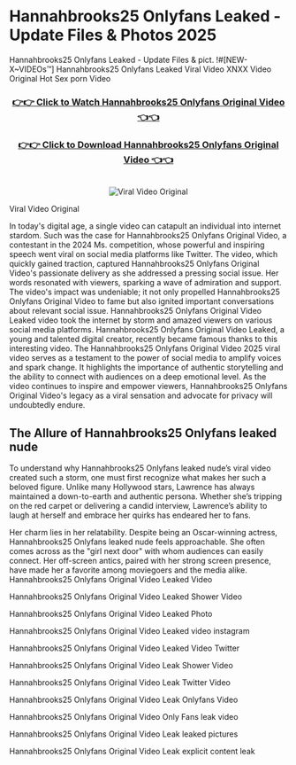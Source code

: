 # Hannahbrooks25 Onlyfans Leaked - Update Files & Photos 2025

Hannahbrooks25 Onlyfans Leaked - Update Files & pict. !#[NEW-X~VIDEOs™] Hannahbrooks25 Onlyfans Leaked Viral Video XNXX Video Original Hot Sex porn Video
<br>
<div align="center">
<h3><a href="https://links2leaks.com/hannahbrooks25" rel="nofollow">👉👉 Click to Watch Hannahbrooks25 Onlyfans Original Video 👈👈</a></h3>
<h3><a href="https://links2leaks.com/hannahbrooks25" rel="nofollow">👉👉 Click to Download Hannahbrooks25 Onlyfans Original Video 👈👈</a></h3>
<br>
<a href="https://links2leaks.com/hannahbrooks25" rel="nofollow"><img src="https://i.ibb.co/Gkj2r4b/banner.png" alt="Viral Video Original" style="max-width: 100%; display: inline-block;" data-target="animated-image.originalImage"></a>
</div>

Viral Video Original

In today's digital age, a single video can catapult an individual into internet stardom. Such was the case for Hannahbrooks25 Onlyfans Original Video, a contestant in the 2024 Ms. competition, whose powerful and inspiring speech went viral on social media platforms like Twitter.
The video, which quickly gained traction, captured Hannahbrooks25 Onlyfans Original Video's passionate delivery as she addressed a pressing social issue. Her words resonated with viewers, sparking a wave of admiration and support. The video's impact was undeniable; it not only propelled Hannahbrooks25 Onlyfans Original Video to fame but also ignited important conversations about relevant social issue.
Hannahbrooks25 Onlyfans Original Video Leaked video took the internet by storm and amazed viewers on various social media platforms. Hannahbrooks25 Onlyfans Original Video Leaked, a young and talented digital creator, recently became famous thanks to this interesting video.
The Hannahbrooks25 Onlyfans Original Video 2025 viral video serves as a testament to the power of social media to amplify voices and spark change. It highlights the importance of authentic storytelling and the ability to connect with audiences on a deep emotional level. As the video continues to inspire and empower viewers, Hannahbrooks25 Onlyfans Original Video's legacy as a viral sensation and advocate for privacy will undoubtedly endure.

<h2>The Allure of Hannahbrooks25 Onlyfans leaked nude</h2>


To understand why Hannahbrooks25 Onlyfans leaked nude’s viral video created such a storm, one must first recognize what makes her such a beloved figure. Unlike many Hollywood stars, Lawrence has always maintained a down-to-earth and authentic persona. Whether she’s tripping on the red carpet or delivering a candid interview, Lawrence’s ability to laugh at herself and embrace her quirks has endeared her to fans.

Her charm lies in her relatability. Despite being an Oscar-winning actress, Hannahbrooks25 Onlyfans leaked nude feels approachable. She often comes across as the "girl next door" with whom audiences can easily connect. Her off-screen antics, paired with her strong screen presence, have made her a favorite among moviegoers and the media alike.
Hannahbrooks25 Onlyfans Original Video Leaked Video

Hannahbrooks25 Onlyfans Original Video Leaked Shower Video

Hannahbrooks25 Onlyfans Original Video Leaked Photo

Hannahbrooks25 Onlyfans Original Video Leaked video instagram

Hannahbrooks25 Onlyfans Original Video Leaked Video Twitter

Hannahbrooks25 Onlyfans Original Video Leak Shower Video

Hannahbrooks25 Onlyfans Original Video Leak Twitter Video

Hannahbrooks25 Onlyfans Original Video Leak Onlyfans Video

Hannahbrooks25 Onlyfans Original Video Only Fans leak video

Hannahbrooks25 Onlyfans Original Video Leak leaked pictures

Hannahbrooks25 Onlyfans Original Video Leak explicit content leak